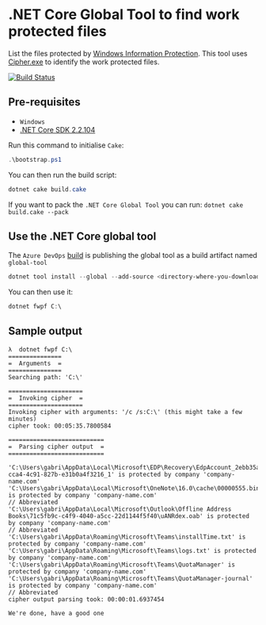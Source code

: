 # .NET Core Global Tool to find work protected files

List the files protected by [Windows Information Protection][wip]. This tool uses [Cipher.exe][cipher] to identify the work protected files.

[![Build Status](https://dev.azure.com/gabrielweyer/find-work-protected-files/_apis/build/status/gabrielweyer.find-work-protected-files?branchName=master)][build]

## Pre-requisites

- `Windows`
- [.NET Core SDK 2.2.104][dotnet-core-sdk]

Run this command to initialise `Cake`:

```powershell
.\bootstrap.ps1
```

You can then run the build script:

```powershell
dotnet cake build.cake
```

If you want to pack the `.NET Core Global Tool` you can run: `dotnet cake build.cake --pack`

## Use the .NET Core global tool

The `Azure DevOps` [build][build] is publishing the global tool as a build artifact named `global-tool`

```powershell
dotnet tool install --global --add-source <directory-where-you-downloaded-the-package> dotnet-fwpf
```

You can then use it:

```powershell
dotnet fwpf C:\
```

## Sample output

```plaintext
λ  dotnet fwpf C:\
===============
=  Arguments  =
===============
Searching path: 'C:\'

=====================
=  Invoking cipher  =
=====================
Invoking cipher with arguments: '/c /s:C:\' (this might take a few minutes)
cipher took: 00:05:35.7800584

===========================
=  Parsing cipher output  =
===========================

'C:\Users\gabri\AppData\Local\Microsoft\EDP\Recovery\EdpAccount_2ebb35ad-cca4-4c91-827b-e31b0a4f3216_1' is protected by company 'company-name.com'
'C:\Users\gabri\AppData\Local\Microsoft\OneNote\16.0\cache\00000555.bin' is protected by company 'company-name.com'
// Abbreviated
'C:\Users\gabri\AppData\Local\Microsoft\Outlook\Offline Address Books\71c5fb9c-c4f9-4040-a5cc-22d1144f5f40\uANRdex.oab' is protected by company 'company-name.com'
// Abbreviated
'C:\Users\gabri\AppData\Roaming\Microsoft\Teams\installTime.txt' is protected by company 'company-name.com'
'C:\Users\gabri\AppData\Roaming\Microsoft\Teams\logs.txt' is protected by company 'company-name.com'
'C:\Users\gabri\AppData\Roaming\Microsoft\Teams\QuotaManager' is protected by company 'company-name.com'
'C:\Users\gabri\AppData\Roaming\Microsoft\Teams\QuotaManager-journal' is protected by company 'company-name.com'
// Abbreviated
cipher output parsing took: 00:00:01.6937454

We're done, have a good one
```

[dotnet-core-sdk]: https://dotnet.microsoft.com/download
[wip]: https://docs.microsoft.com/en-us/windows/security/information-protection/windows-information-protection/protect-enterprise-data-using-wip
[cipher]: https://support.microsoft.com/en-au/help/298009/cipher-exe-security-tool-for-the-encrypting-file-system
[build]: https://dev.azure.com/gabrielweyer/find-work-protected-files/_build/latest?definitionId=17&branchName=master
